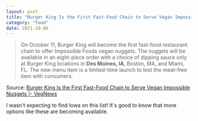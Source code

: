 ```yaml
---
layout: post
title: "Burger King Is the First Fast-Food Chain to Serve Vegan Impossible Nuggets"
category: "food"
date: 2021-10-06
---
```


>On October 11, Burger King will become the first fast-food restaurant chain to offer Impossible Foods vegan nuggets. The nuggets will be available in an eight-piece order with a choice of dipping sauce only at Burger King locations in **Des Moines, IA**, Boston, MA, and Miami, FL. The new menu item is a limited-time launch to test the meat-free item with consumers. 

Source: [Burger King Is the First Fast-Food Chain to Serve Vegan Impossible Nuggets |- VegNews](https://vegnews.com/2021/10/burger-king-vegan-impossible-nuggets)

I wasn't expecting to find Iowa on this list!  It's good to know that more options like these are becoming available.
